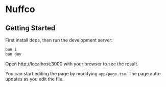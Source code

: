 # Nuffco

## Getting Started

First install deps, then run the development server:

```bash
bun i
bun dev
```

Open [http://localhost:3000](http://localhost:3000) with your browser to see the
result.

You can start editing the page by modifying `app/page.tsx`. The page
auto-updates as you edit the file.
